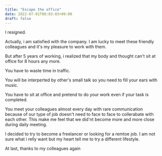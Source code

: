 ```yaml
---
title: "Escape the office"
date: 2022-07-01T00:03:03+09:00
draft: false
---
```


I resigned. 

Actually, i am satisfied with the company. I am  lucky to meet these friendly colleagues and it's my pleasure to work with them.

But after 5 years of working, i realized that my body and thought can't sit at office for 8 hours any more.

You have to waste time in traffic.

You will be interperted by other's small talk so you need to fill your ears with music.

You have to sit at office and pretend to do your work even if your task is completed.

You meet your colleagues almost every day with rare communication because of our type of job doesn't need to face to face to collerabate with each other. This make me feel that we did'nt become more and more close during daily meeting.

I decided to try to become a freelancer or looking for a remtoe job. I am not sure what i relly want but my heart tell me to try a different lifestyle.


At last, thanks to my colleagues again

